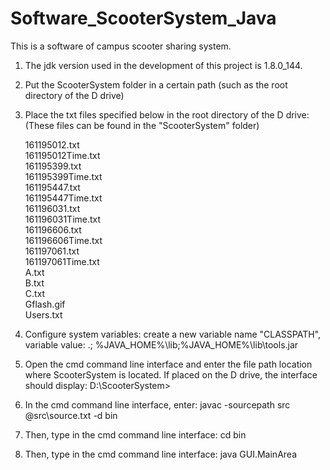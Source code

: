 # Software_ScooterSystem_Java
 This is a software of campus scooter sharing system.
 
1. The jdk version used in the development of this project is 1.8.0_144.

2. Put the ScooterSystem folder in a certain path (such as the root directory of the D drive)

3. Place the txt files specified below in the root directory of the D drive:(These files can be found in the "ScooterSystem" folder)

      161195012.txt  
      161195012Time.txt  
      161195399.txt  
      161195399Time.txt  
      161195447.txt  
      161195447Time.txt  
      161196031.txt  
      161196031Time.txt  
      161196606.txt  
      161196606Time.txt  
      161197061.txt  
      161197061Time.txt  
      A.txt  
      B.txt  
      C.txt  
      Gflash.gif  
      Users.txt  

4. Configure system variables: create a new variable name "CLASSPATH", variable value: .; %JAVA_HOME%\lib;%JAVA_HOME%\lib\tools.jar

5. Open the cmd command line interface and enter the file path location where ScooterSystem is located.
If placed on the D drive, the interface should display: D:\ScooterSystem>

6. In the cmd command line interface, enter: javac -sourcepath src @src\source.txt -d bin

7. Then, type in the cmd command line interface: cd bin

8. Then, type in the cmd command line interface: java GUI.MainArea
